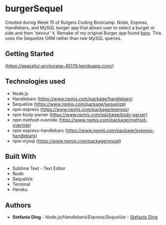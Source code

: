 # burgerSequel

Created during Week 15 of Rutgers Coding Bootcamp. Node, Express, Handlebars, and MySQL burger app that allows user to select a burger or side and then 'devour' it. Remake of my original Burger app found [here](https://github.com/StefanieDing/burger). This uses the Sequelize ORM rather than raw MySQL queries.

## Getting Started
(https://peaceful-anchorage-45179.herokuapp.com/)

## Technologies used
- Node.js
- Handlebars (https://www.npmjs.com/package/handlebars)
- Sequelize (https://www.npmjs.com/package/sequelize)
- npm express (https://www.npmjs.com/package/express)
- npm body-parser (https://www.npmjs.com/package/body-parser)
- npm method-override (https://www.npmjs.com/package/method-override)
- npm express-handlebars (https://www.npmjs.com/package/express-handlebars)
- npm mysql (https://www.npmjs.com/package/mysql)

## Built With

* Sublime Text - Text Editor
* Node
* Sequelize
* Terminal
* Heroku

## Authors

* **Stefanie Ding** - *Node.js/Handlebars/Express/Sequelize* - [Stefanie Ding](https://github.com/StefanieDing)